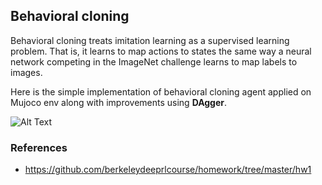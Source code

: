 ## Behavioral cloning

Behavioral cloning treats imitation learning as a supervised learning problem. That is, it learns to map actions to states the same way a neural network competing in the ImageNet challenge learns to map labels to images. 

Here is the simple implementation of behavioral cloning agent applied on Mujoco env along with improvements using **DAgger**.

![Alt Text](https://media.giphy.com/media/vFKqnCdLPNOKc/giphy.gif)

### References
* https://github.com/berkeleydeeprlcourse/homework/tree/master/hw1
